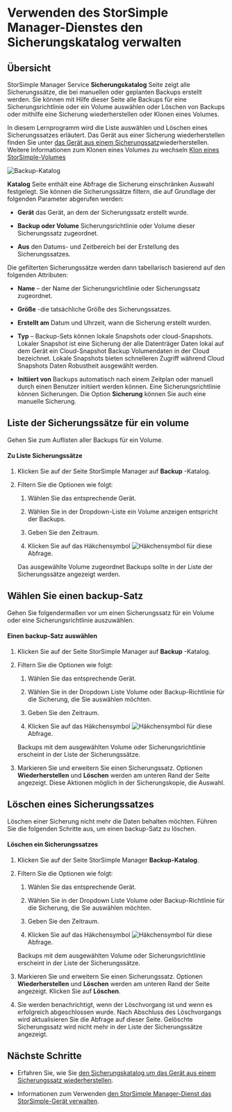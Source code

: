 <properties 
   pageTitle="Verwalten den Sicherungskatalog StorSimple | Microsoft Azure"
   description="Erläutert, wie die StorSimple Manager-Dienst Sicherungskatalog Seite aufgeführt, wählen und Sicherungssätze für ein Volume löschen."
   services="storsimple"
   documentationCenter="NA"
   authors="SharS"
   manager="carmonm"
   editor="" />
<tags 
   ms.service="storsimple"
   ms.devlang="NA"
   ms.topic="article"
   ms.tgt_pltfrm="NA"
   ms.workload="TBD"
   ms.date="04/28/2016"
   ms.author="v-sharos" />

# <a name="use-the-storsimple-manager-service-to-manage-your-backup-catalog"></a>Verwenden des StorSimple Manager-Dienstes den Sicherungskatalog verwalten

## <a name="overview"></a>Übersicht

StorSimple Manager Service **Sicherungskatalog** Seite zeigt alle Sicherungssätze, die bei manuellen oder geplanten Backups erstellt werden. Sie können mit Hilfe dieser Seite alle Backups für eine Sicherungsrichtlinie oder ein Volume auswählen oder Löschen von Backups oder mithilfe eine Sicherung wiederherstellen oder Klonen eines Volumes.

In diesem Lernprogramm wird die Liste auswählen und Löschen eines Sicherungssatzes erläutert. Das Gerät aus einer Sicherung wiederherstellen finden Sie unter [das Gerät aus einem Sicherungssatz](storsimple-restore-from-backup-set.md)wiederherstellen. Weitere Informationen zum Klonen eines Volumes zu wechseln [Klon eines StorSimple-Volumes](storsimple-clone-volume.md)

![Backup-Katalog](./media/storsimple-manage-backup-catalog/backupcatalog.png) 

**Katalog** Seite enthält eine Abfrage die Sicherung einschränken Auswahl festgelegt. Sie können die Sicherungssätze filtern, die auf Grundlage der folgenden Parameter abgerufen werden:

- **Gerät** das Gerät, an dem der Sicherungssatz erstellt wurde.

- **Backup oder Volume** Sicherungsrichtlinie oder Volume dieser Sicherungssatz zugeordnet.

- **Aus** den Datums- und Zeitbereich bei der Erstellung des Sicherungssatzes.

Die gefilterten Sicherungssätze werden dann tabellarisch basierend auf den folgenden Attributen:

- **Name** – der Name der Sicherungsrichtlinie oder Sicherungssatz zugeordnet.

- **Größe** -die tatsächliche Größe des Sicherungssatzes.

- **Erstellt am** Datum und Uhrzeit, wann die Sicherung erstellt wurden. 

- **Typ** – Backup-Sets können lokale Snapshots oder cloud-Snapshots. Lokaler Snapshot ist eine Sicherung der alle Datenträger Daten lokal auf dem Gerät ein Cloud-Snapshot Backup Volumendaten in der Cloud bezeichnet. Lokale Snapshots bieten schnelleren Zugriff während Cloud Snapshots Daten Robustheit ausgewählt werden.

- **Initiiert von** Backups automatisch nach einem Zeitplan oder manuell durch einen Benutzer initiiert werden können. Eine Sicherungsrichtlinie können Sicherungen. Die Option **Sicherung** können Sie auch eine manuelle Sicherung.

## <a name="list-backup-sets-for-a-volume"></a>Liste der Sicherungssätze für ein volume
 
Gehen Sie zum Auflisten aller Backups für ein Volume.

#### <a name="to-list-backup-sets"></a>Zu Liste Sicherungssätze

1. Klicken Sie auf der Seite StorSimple Manager auf **Backup** -Katalog.

2. Filtern Sie die Optionen wie folgt:

    1. Wählen Sie das entsprechende Gerät.

    2. Wählen Sie in der Dropdown-Liste ein Volume anzeigen entspricht der Backups.

    3. Geben Sie den Zeitraum.

    4. Klicken Sie auf das Häkchensymbol ![Häkchensymbol](./media/storsimple-manage-backup-catalog/HCS_CheckIcon.png) für diese Abfrage.
 
    Das ausgewählte Volume zugeordnet Backups sollte in der Liste der Sicherungssätze angezeigt werden.

## <a name="select-a-backup-set"></a>Wählen Sie einen backup-Satz

Gehen Sie folgendermaßen vor um einen Sicherungssatz für ein Volume oder eine Sicherungsrichtlinie auszuwählen.

#### <a name="to-select-a-backup-set"></a>Einen backup-Satz auswählen

1. Klicken Sie auf der Seite StorSimple Manager auf **Backup** -Katalog.

2. Filtern Sie die Optionen wie folgt:

    1. Wählen Sie das entsprechende Gerät.

    2. Wählen Sie in der Dropdown Liste Volume oder Backup-Richtlinie für die Sicherung, die Sie auswählen möchten.

    3. Geben Sie den Zeitraum.

    4. Klicken Sie auf das Häkchensymbol ![Häkchensymbol](./media/storsimple-manage-backup-catalog/HCS_CheckIcon.png) für diese Abfrage.

    Backups mit dem ausgewählten Volume oder Sicherungsrichtlinie erscheint in der Liste der Sicherungssätze.

3. Markieren Sie und erweitern Sie einen Sicherungssatz. Optionen **Wiederherstellen** und **Löschen** werden am unteren Rand der Seite angezeigt. Diese Aktionen möglich in der Sicherungskopie, die Auswahl.

## <a name="delete-a-backup-set"></a>Löschen eines Sicherungssatzes

Löschen einer Sicherung nicht mehr die Daten behalten möchten. Führen Sie die folgenden Schritte aus, um einen backup-Satz zu löschen.

#### <a name="to-delete-a-backup-set"></a>Löschen ein Sicherungssatzes

1. Klicken Sie auf der Seite StorSimple Manager **Backup-Katalog**.

2. Filtern Sie die Optionen wie folgt:

    1. Wählen Sie das entsprechende Gerät.

    2. Wählen Sie in der Dropdown Liste Volume oder Backup-Richtlinie für die Sicherung, die Sie auswählen möchten.

    3. Geben Sie den Zeitraum.

    4. Klicken Sie auf das Häkchensymbol ![Häkchensymbol](./media/storsimple-manage-backup-catalog/HCS_CheckIcon.png) für diese Abfrage.

    Backups mit dem ausgewählten Volume oder Sicherungsrichtlinie erscheint in der Liste der Sicherungssätze.

3. Markieren Sie und erweitern Sie einen Sicherungssatz. Optionen **Wiederherstellen** und **Löschen** werden am unteren Rand der Seite angezeigt. Klicken Sie auf **Löschen**.

4. Sie werden benachrichtigt, wenn der Löschvorgang ist und wenn es erfolgreich abgeschlossen wurde. Nach Abschluss des Löschvorgangs wird aktualisieren Sie die Abfrage auf dieser Seite. Gelöschte Sicherungssatz wird nicht mehr in der Liste der Sicherungssätze angezeigt.

## <a name="next-steps"></a>Nächste Schritte

- Erfahren Sie, wie Sie [den Sicherungskatalog um das Gerät aus einem Sicherungssatz wiederherstellen](storsimple-restore-from-backup-set.md).

- Informationen zum Verwenden [den StorSimple Manager-Dienst das StorSimple-Gerät verwalten](storsimple-manager-service-administration.md).
